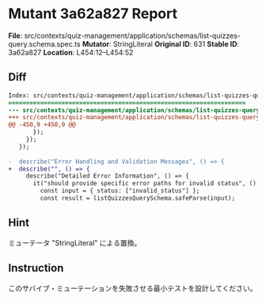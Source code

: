 # Mutant 3a62a827 Report

**File**: src/contexts/quiz-management/application/schemas/list-quizzes-query.schema.spec.ts
**Mutator**: StringLiteral
**Original ID**: 631
**Stable ID**: 3a62a827
**Location**: L454:12–L454:52

## Diff

```diff
Index: src/contexts/quiz-management/application/schemas/list-quizzes-query.schema.spec.ts
===================================================================
--- src/contexts/quiz-management/application/schemas/list-quizzes-query.schema.spec.ts	original
+++ src/contexts/quiz-management/application/schemas/list-quizzes-query.schema.spec.ts	mutated #631
@@ -450,9 +450,9 @@
       });
     });
   });
 
-  describe("Error Handling and Validation Messages", () => {
+  describe("", () => {
     describe("Detailed Error Information", () => {
       it("should provide specific error paths for invalid status", () => {
         const input = { status: ["invalid_status"] };
         const result = listQuizzesQuerySchema.safeParse(input);
```

## Hint

ミューテータ "StringLiteral" による置換。

## Instruction

このサバイブ・ミューテーションを失敗させる最小テストを設計してください。
